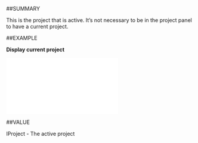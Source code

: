 
##SUMMARY


This is the project that is active. It’s not necessary to be in the project panel to have a current project.



##EXAMPLE

**Display current project**



![](..\..\Examples\vbs\Application.CurrentProject.vbs.txt)


##VALUE

IProject - The active project

